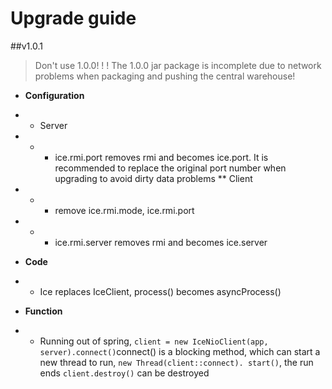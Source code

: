 # Upgrade guide

##v1.0.1
> Don't use 1.0.0! ! ! The 1.0.0 jar package is incomplete due to network problems when packaging and pushing the central warehouse!

* **Configuration**
* * Server 
* * * ice.rmi.port removes rmi and becomes ice.port. It is recommended to replace the original port number when upgrading to avoid dirty data problems
** Client
* * * remove ice.rmi.mode, ice.rmi.port
* * * ice.rmi.server removes rmi and becomes ice.server

* **Code**
* * Ice replaces IceClient, process() becomes asyncProcess()

* **Function**
* * Running out of spring, ```client = new IceNioClient(app, server).connect()```connect() is a blocking method, which can start a new thread to run, ```new Thread(client::connect). start()```, the run ends ```client.destroy()``` can be destroyed